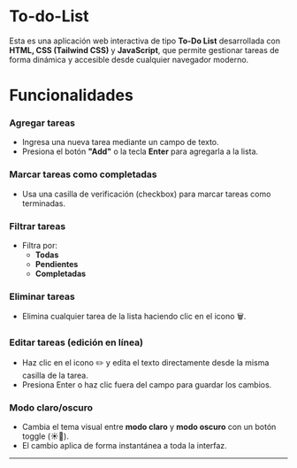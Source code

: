 # To-do-List
Esta es una aplicación web interactiva de tipo **To-Do List** desarrollada con **HTML, CSS (Tailwind CSS)** y **JavaScript**, que permite gestionar tareas de forma dinámica y accesible desde cualquier navegador moderno.
#

#  Funcionalidades

###  Agregar tareas
- Ingresa una nueva tarea mediante un campo de texto.
- Presiona el botón **"Add"** o la tecla **Enter** para agregarla a la lista.

###  Marcar tareas como completadas
- Usa una casilla de verificación (checkbox) para marcar tareas como terminadas.

###  Filtrar tareas
- Filtra por:
  - **Todas**
  - **Pendientes**
  - **Completadas**

###  Eliminar tareas
- Elimina cualquier tarea de la lista haciendo clic en el icono 🗑️.

###  Editar tareas (edición en línea)
- Haz clic en el icono ✏️ y edita el texto directamente desde la misma casilla de la tarea.
- Presiona Enter o haz clic fuera del campo para guardar los cambios.

###  Modo claro/oscuro
- Cambia el tema visual entre **modo claro** y **modo oscuro** con un botón toggle (☀️🌙).
- El cambio aplica de forma instantánea a toda la interfaz.

---

